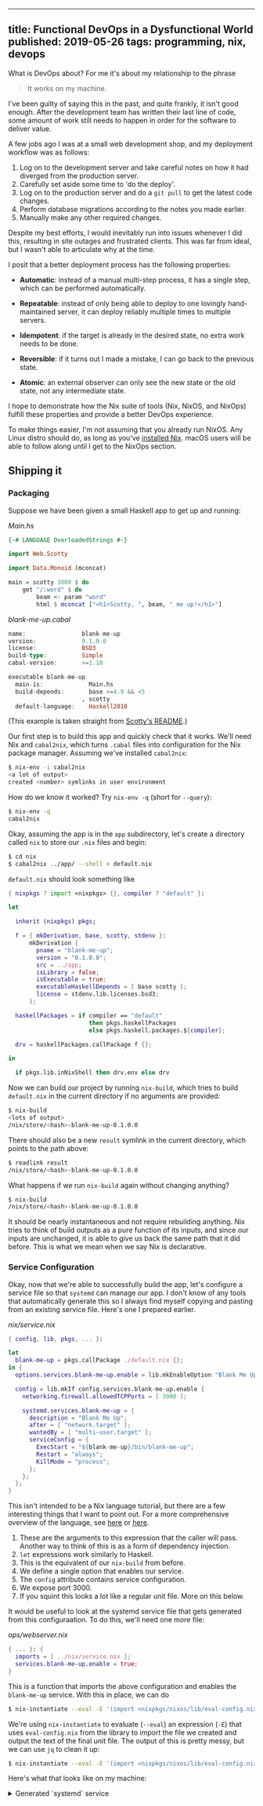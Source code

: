 --------------------------------------------------------------------------------
title: Functional DevOps in a Dysfunctional World
published: 2019-05-26
tags: programming, nix, devops
--------------------------------------------------------------------------------

What is DevOps about? For me it's about my relationship to the phrase

> It works on my machine.

I've been guilty of saying this in the past, and quite frankly, it isn't good
enough. After the development team has written their last line of code, some
amount of work still needs to happen in order for the software to deliver value.

A few jobs ago I was at a small web development shop, and my deployment
workflow was as follows:

1. Log on to the development server and take careful notes on how it had diverged from the production server.
1. Carefully set aside some time to 'do the deploy'.
1. Log on to the production server and do a `git pull` to get the latest code changes.
1. Perform database migrations according to the notes you made earlier.
1. Manually make any other required changes.

Despite my best efforts, I would inevitably run into issues whenever I did
this, resulting in site outages and frustrated clients. This was far from
ideal, but I wasn't able to articulate why at the time.

I posit that a better deployment process has the following properties:

- **Automatic**: instead of a manual multi-step process, it has a single step,
  which can be performed automatically.

- **Repeatable**: instead of only being able to deploy to one lovingly
  hand-maintained server, it can deploy reliably multiple times to multiple
  servers.

- **Idempotent**: if the target is already in the desired state, no extra work
  needs to be done.

- **Reversible**: if it turns out I made a mistake, I can go back to the
  previous state.

- **Atomic**: an external observer can only see the new state or the old state,
  not any intermediate state.

I hope to demonstrate how the Nix suite of tools (Nix, NixOS, and NixOps)
fulfill these properties and provide a better DevOps experience.

To make things easier, I'm not assuming that you already run NixOS. Any Linux
distro should do, as long as you've [installed
Nix](https://nixos.org/nix/download.html). macOS users will be able to follow
along until I get to the NixOps section.

## Shipping it

### Packaging

Suppose we have been given a small Haskell app to get up and running:

*Main.hs*
```haskell
{-# LANGUAGE OverloadedStrings #-}

import Web.Scotty

import Data.Monoid (mconcat)

main = scotty 3000 $ do
    get "/:word" $ do
        beam <- param "word"
        html $ mconcat ["<h1>Scotty, ", beam, " me up!</h1>"]
```

*blank-me-up.cabal*
```haskell
name:                blank-me-up
version:             0.1.0.0
license:             BSD3
build-type:          Simple
cabal-version:       >=1.10

executable blank-me-up
  main-is:             Main.hs
  build-depends:       base >=4.9 && <5
                     , scotty
  default-language:    Haskell2010
```

(This example is taken straight from [Scotty's
README](https://github.com/scotty-web/scotty/blob/306fee7121dc41a55bd4e9b785f8366198de7e3c/README.md#scotty-).)

Our first step is to build this app and quickly check that it works. We'll need
Nix and `cabal2nix`, which turns `.cabal` files into configuration for the Nix
package manager. Assuming we've installed `cabal2nix`:

```bash
$ nix-env -i cabal2nix
<a lot of output>
created <number> symlinks in user environment
```
How do we know it worked? Try `nix-env -q` (short for `--query`):

```bash
$ nix-env -q
cabal2nix
```

Okay, assuming the app is in the `app` subdirectory, let's create a directory
called `nix` to store our `.nix` files and begin:

```bash
$ cd nix
$ cabal2nix ../app/ --shell > default.nix
```

`default.nix` should look something like 

```nix
{ nixpkgs ? import <nixpkgs> {}, compiler ? "default" }:

let

  inherit (nixpkgs) pkgs;

  f = { mkDerivation, base, scotty, stdenv }:
      mkDerivation {
        pname = "blank-me-up";
        version = "0.1.0.0";
        src = ../app;
        isLibrary = false;
        isExecutable = true;
        executableHaskellDepends = [ base scotty ];
        license = stdenv.lib.licenses.bsd3;
      };

  haskellPackages = if compiler == "default"
                       then pkgs.haskellPackages
                       else pkgs.haskell.packages.${compiler};

  drv = haskellPackages.callPackage f {};

in

  if pkgs.lib.inNixShell then drv.env else drv
```

Now we can build our project by running `nix-build`, which tries to build
`default.nix` in the current directory if no arguments are provided:

```bash
$ nix-build
<lots of output>
/nix/store/<hash>-blank-me-up-0.1.0.0
```

There should also be a new `result` symlink in the current directory, which
points to the path above:

```bash
$ readlink result
/nix/store/<hash>-blank-me-up-0.1.0.0
```

What happens if we run `nix-build` again without changing anything?

```bash
$ nix-build
/nix/store/<hash>-blank-me-up-0.1.0.0
```

It should be nearly instantaneous and not require rebuilding anything. Nix
tries to think of build outputs as a pure function of its inputs, and since our
inputs are unchanged, it is able to give us back the same path that it did
before. This is what we mean when we say Nix is declarative.

### Service Configuration

Okay, now that we're able to successfully build the app, let's configure a
service file so that `systemd` can manage our app. I don't know of any tools
that automatically generate this so I always find myself copying and pasting
from an existing service file. Here's one I prepared earlier.

*nix/service.nix*
```nix
{ config, lib, pkgs, ... }:                                               #1

let                                                                       #2
  blank-me-up = pkgs.callPackage ./default.nix {};                        #3
in {
  options.services.blank-me-up.enable = lib.mkEnableOption "Blank Me Up"; #4

  config = lib.mkIf config.services.blank-me-up.enable {                  #5
    networking.firewall.allowedTCPPorts = [ 3000 ];                       #6

    systemd.services.blank-me-up = {                                      #7
      description = "Blank Me Up";
      after = [ "network.target" ];
      wantedBy = [ "multi-user.target" ];
      serviceConfig = {
        ExecStart = "${blank-me-up}/bin/blank-me-up";
        Restart = "always";
        KillMode = "process";
      };
    };
  };
}
```

This isn't intended to be a Nix language tutorial, but there are a few
interesting things that I want to point out. For a more comprehensive overview
of the language, see
[here](https://medium.com/@MrJamesFisher/nix-by-example-a0063a1a4c55) or
[here](https://nixos.org/nix/manual/#ch-expression-language).

1. These are the arguments to this expression that the caller will pass.
   Another way to think of this is as a form of dependency injection.
1. `let` expressions work similarly to Haskell.
1. This is the equivalent of our `nix-build` from before.
1. We define a single option that enables our service.
1. The `config` attribute contains service configuration.
1. We expose port 3000.
1. If you squint this looks a lot like a regular unit file. More on this below.

It would be useful to look at the systemd service file that gets generated
from this configuraation. To do this, we'll need one more file:

*ops/webserver.nix*
```nix
{ ... }: {
  imports = [ ../nix/service.nix ];
  services.blank-me-up.enable = true;
}
```

This is a function that imports the above configuration and enables the
`blank-me-up` service. With this in place, we can do

```bash
$ nix-instantiate --eval -E '(import <nixpkgs/nixos/lib/eval-config.nix> { modules = [./ops/webserver.nix]; }).config.systemd.units."blank-me-up.service".text'
```

We're using `nix-instantiate` to evaluate (`--eval`) an expression (`-E`) that
uses `eval-config.nix` from the library to import the file we created and
output the text of the final unit file. The output of this is pretty messy, but
we can use `jq` to clean it up:

```bash
$ nix-instantiate --eval -E '(import <nixpkgs/nixos/lib/eval-config.nix> { modules = [./ops/webserver.nix]; }).config.systemd.units."blank-me-up.service".text' | jq -r
```

Here's what that looks like on my machine:

<details>
<summary style="cursor: pointer;">Generated `systemd` service</summary>
```default
[Unit]
After=network.target
Description=Blank Me Up

[Service]
Environment="LOCALE_ARCHIVE=/nix/store/6zw7gxja0gvbdzm0gl73xydkdffwbapr-glibc-locales-2.27/lib/locale/locale-archive"
Environment="PATH=/nix/store/d9s1kq1bnwqgxwcvv4zrc36ysnxg8gv7-coreutils-8.30/bin:/nix/store/krhqmaqal0gklh15rs2bwrqzz8mg9lrn-findutils-4.6.0/bin:/nix/store/wnjv27b3j6jfdl0968xpcymlc7chpqil-gnugrep-3.3/bin:/nix/store/x1khw8x0465xhkv6w31af75syyyxc65j-gnused-4.7/bin:/nix/store/dz4mrfbjjlzj8g9j66nmkrzvny40pzcc-systemd-239.20190219/bin:/nix/store/d9s1kq1bnwqgxwcvv4zrc36ysnxg8gv7-coreutils-8.30/sbin:/nix/store/krhqmaqal0gklh15rs2bwrqzz8mg9lrn-findutils-4.6.0/sbin:/nix/store/wnjv27b3j6jfdl0968xpcymlc7chpqil-gnugrep-3.3/sbin:/nix/store/x1khw8x0465xhkv6w31af75syyyxc65j-gnused-4.7/sbin:/nix/store/dz4mrfbjjlzj8g9j66nmkrzvny40pzcc-systemd-239.20190219/sbin"
Environment="TZDIR=/nix/store/5dqqp2qyyw1j69zg1r9iydjpbx9j886x-tzdata-2019a/share/zoneinfo"



ExecStart=/nix/store/1c4mkx5bd1sj285x06g6293pbqaw4bl5-blank-me-up-0.1.0.0/bin/blank-me-up
KillMode=process
Restart=always
```
</details>

Hopefully at this point you're convinced that Nix can take some quasi-JSON and
turn it into a binary and a `systemd` service file. Let's deploy this!

### Deploying

First, we install NixOps:

```bash
$ nix-env -i nixops
```

We also have to set up VirtualBox, which I'll be using as my deploy target. If
you're using NixOS this is as simple as adding the following lines to
`configuration.nix`:

```nix
virtualisation.virtualbox.host.enable = true;
virtualisation.virtualbox.guest.enable = true;
```

and running `sudo nixos-rebuild switch`. If you're using another Linux distro,
install VirtualBox and set up a host-only network called `vboxnet0`.

We'll be using the [instructions from the
manual](https://nixos.org/nixops/manual/#idm140737318606176) as our starting
point. Create two files:

*ops/trivial.nix*
```nix
{
  network.description = "Web server";
  network.enableRollback = true;

  webserver = import ./webserver.nix;
}
```

*ops/trivial-vbox.nix*
```nix
{
  webserver =
    { config, pkgs, ... }:
    { deployment.targetEnv = "virtualbox";
      deployment.virtualbox.headless = true; # don't show a display
      deployment.virtualbox.memorySize = 1024; # megabytes
      deployment.virtualbox.vcpu = 2; # number of cpus
    };
}
```

We should now be able to create a new deployment:

```bash
$ cd ops
$ nixops create trivial.nix trivial-vbox.nix -d trivial
```

and deploy it:

```bash
$ nixops deploy -d trivial
```

and assuming that everything goes well, we should see a lot of terminal output
and at least one mention of `ssh://root@<ip>`, which is the IP of our target.

We should then be able to go to `http://<ip>:3000` and see our web app in
action!

NixOps also allows us to SSH in for troubleshooting purposes or to view logs:

```bash
$ nixops ssh -d trivial webserver
<...>
[root@webserver:~]# systemctl status blank-me-up
```

## Responding to change

This is fantastic, but deployments are rarely fire-and-forget. What happens
when our requirements change? In fact, there's a serious issue with our
application, which is that it hardcodes the port that it listens on. If we
wanted it to listen on a different port, or to run more than one instance of it
on the same machine, we'd need to do something differently.

The correct solution would be to talk to the developers and have them implement
support, but in the meantime, how should we proceed?

### Patching

Nix gives us full control over each part of the build and deployment process,
and we can patch the software as a stopgap measure. Although this scenario is
somewhat contrived, I have in fact had to take matters into my own hands like
this in the past when the development team hasn't been able to prioritise
fixing a production issue.

Our new expression looks like this:

*nix/patched.nix*
```nix
args@{ nixpkgs ? import <nixpkgs> {}, compiler ? "default" }:

(import ./default.nix args).overrideAttrs (old: {
  postPatch = let
    oldImport = ''
      import Web.Scotty
    '';
    newImport = ''
      import Web.Scotty
      import System.Environment (getArgs)
    '';
    oldMain = ''
      main = scotty 3000 $ do
    '';
    newMain = ''
      main = getArgs >>= \(port:_) -> scotty (read port) $ do
    '';
  in ''
    substituteInPlace Main.hs --replace '${oldImport}' '${newImport}'
    substituteInPlace Main.hs --replace '${oldMain}'   '${newMain}'
    cat Main.hs
  '';
})
```

I've added that `cat Main.hs` at the end to

- confirm that the file was correctly patched
- emphasise that arbitrary shell commands can be executed

We can create a new service definition to use this expression:

*nix/service-patched.nix*
```nix
{ config, lib, pkgs, ... }:

let
  blank-me-up = pkgs.callPackage ./patched.nix { nixpkgs = pkgs; };
  cfg = config.services.blank-me-up;
in {
  options.services.blank-me-up.enable = lib.mkEnableOption "Blank Me Up";
  options.services.blank-me-up.port = lib.mkOption {
    default = 3000;
    type = lib.types.int;
  };

  config = lib.mkIf cfg.enable {
    networking.firewall.allowedTCPPorts = [ cfg.port ];

    systemd.services.blank-me-up = {
      description = "Blank Me Up";
      after = [ "network.target" ];
      wantedBy = [ "multi-user.target" ];
      serviceConfig = {
        ExecStart = "${blank-me-up}/bin/blank-me-up ${toString cfg.port}";
        Restart = "always";
        KillMode = "process";
      };
    };
  };
}
```

We make sure to pass the configured port in on startup and open the firewall
appropriately.

### Deploying (Again)

We update `webserver.nix` to use the patched service and specify a different
port:

```nix
{ ... }: {
  imports = [ ../nix/service-patched.nix ];
  services.blank-me-up.enable = true;
  services.blank-me-up.port = 3001;
}
```

And we can deploy again!

```bash
$ nixops deploy -d trivial
```

The service should now be running on `http://<ip>:3001` instead of
`http://<ip>:3000`.


